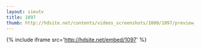 ```yaml
---
layout: sieutv
title: 1097
thumb: http://hdsite.net/contents/videos_screenshots/1000/1097/preview_360p.mp4.jpg
---
```

{% include iframe src='http://hdsite.net/embed/1097' %}
 
